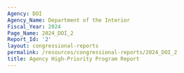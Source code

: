 ```yaml
---
Agency: DOI
Agency_Name: Department of the Interior
Fiscal_Year: 2024
Page_Name: 2024_DOI_2
Report_Id: '2'
layout: congressional-reports
permalink: /resources/congressional-reports/2024_DOI_2
title: Agency High-Priority Program Report
---
```

